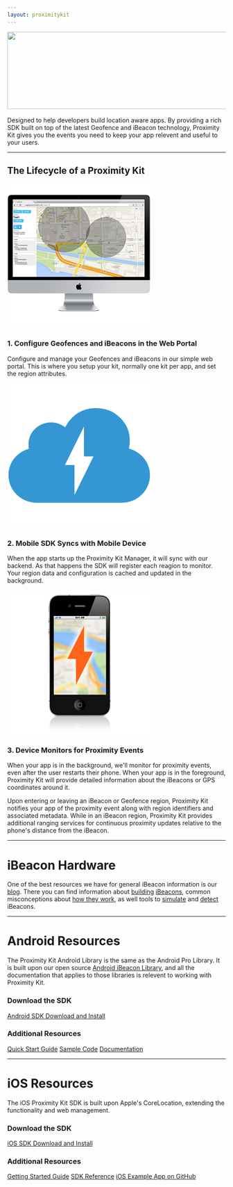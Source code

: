 ```yaml
---
layout: proximitykit
---
```


<img style="width:800px;height:178px;" src="/img/proximitykit-logo.png" />

Designed to help developers build location aware apps. By providing a rich SDK built on top of the latest Geofence and iBeacon technology, Proximity Kit gives you the events you need to keep your app relevent and useful to your users.

---

## The Lifecycle of a Proximity Kit

<div class="tiles clearfix">
  <div class="tile">
    <img class="tile-image" src="/img/pk-configure.png" />
    <h3>1. Configure Geofences and iBeacons in the Web Portal</h3>
    <p>Configure and manage your Geofences and iBeacons in our simple web portal. This is where you setup your kit, normally one kit per app, and set the region attributes.</p>
  </div>
  <div class="tile">
    <img class="tile-image" src="/img/pk-cloud.png" />
    <h3> 2. Mobile SDK Syncs with Mobile Device </h3>
    <p> When the app starts up the Proximity Kit Manager, it will sync with our backend. As that happens the SDK will register each reagion to monitor. Your region data and configuration is cached and updated in the background.</p>
  </div>
  <div class="tile">
    <img class="tile-image" src="/img/pk-monitor.png" />
    <h3> 3. Device Monitors for Proximity Events </h3>
    <p> When your app is in the background, we'll monitor for proximity events, even after the user restarts their phone. When your app is in the foreground, Proximity Kit will provide detailed information about the iBeacons or GPS coordinates around it.</p>
  </div>
</div>

Upon entering or leaving an iBeacon or Geofence region, Proximity Kit notifies your app of the proximity event along with region identifiers and associated metadata. While in an iBeacon region, Proximity Kit provides additional ranging services for continuous proximity updates relative to the phone's distance from the iBeacon.

---

# iBeacon Hardware

One of the best resources we have for general iBeacon information is our [blog](/blog). There you can find information about [building](http://developer.radiusnetworks.com/2013/11/04/how-to-make-an-ibeacon-with-the-ti-cc2540.html) [iBeacons](http://developer.radiusnetworks.com/2013/10/09/how-to-make-an-ibeacon-out-of-a-raspberry-pi.html), common misconceptions about [how they work](http://developer.radiusnetworks.com/2014/01/10/ibeacon-misconceptions.html), as well tools to [simulate](http://www.radiusnetworks.com/macbeacon-app.html) and [detect](http://www.radiusnetworks.com/scanbeacon-app.html) iBeacons.

---

# Android Resources

The Proximity Kit Android Library is the same as the Android Pro Library. It is built upon our open source [Android iBeacon Library](/ibeacon/android/), and all the documentation that applies to those libraries is relevent to working with Proximity Kit.

### Download the SDK

<a class="btn" href="http://proximitykit.com/android-download">Android SDK Download and Install</a>

### Additional Resources

<a class="btn" href="/ibeacon/android/configure.html">Quick Start Guide</a>
<a class="btn" href="/ibeacon/android/samples.html">Sample Code</a>
<a class="btn" href="/ibeacon/android/documentation.html">Documentation</a>

---

# iOS Resources

The iOS Proximity Kit SDK is built upon Apple's CoreLocation, extending the functionality and web management.

### Download the SDK

<a class="btn" href="http://proximitykit.com/download">iOS SDK Download and Install</a>

### Additional Resources

<a class="btn" href="gettingstarted">Getting Started Guide</a>
<a class="btn" href="ios/docs">SDK Reference</a>
<a class="btn" href="https://github.com/RadiusNetworks/proximity-kit-ios-example">iOS Example App on GitHub</a>

